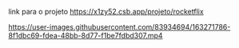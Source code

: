link para o projeto https://x1zy52.csb.app/projeto/rocketflix

https://user-images.githubusercontent.com/83934694/163271786-8f1dbc69-fdea-48bb-8d77-f1be7fdbd307.mp4

